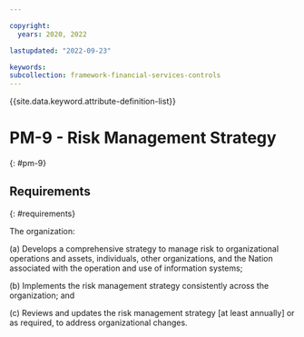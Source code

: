 ```yaml
---

copyright:
  years: 2020, 2022

lastupdated: "2022-09-23"

keywords: 
subcollection: framework-financial-services-controls
---
```


{{site.data.keyword.attribute-definition-list}}

# PM-9 - Risk Management Strategy
{: #pm-9}

## Requirements
{: #requirements}

The organization:

(a) Develops a comprehensive strategy to manage risk to organizational operations and assets, individuals, other organizations, and the Nation associated with the operation and use of information systems;

(b) Implements the risk management strategy consistently across the organization; and

(c) Reviews and updates the risk management strategy [at least annually] or as required, to address organizational changes.

